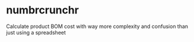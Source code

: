 # numbrcrunchr
Calculate product BOM cost with way more complexity and confusion than just using a spreadsheet
